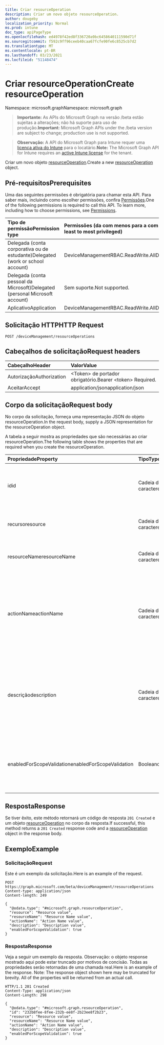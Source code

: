 ```yaml
---
title: Criar resourceOperation
description: Criar um novo objeto resourceOperation.
author: dougeby
localization_priority: Normal
ms.prod: intune
doc_type: apiPageType
ms.openlocfilehash: ed4978f42ed8f336720a9bc6458640111590d71f
ms.sourcegitcommit: f592c9ff96ceeb40caa67fcfe90fe6c8525cb7d2
ms.translationtype: MT
ms.contentlocale: pt-BR
ms.lasthandoff: 03/23/2021
ms.locfileid: "51148474"
---
```

# <a name="create-resourceoperation"></a><span data-ttu-id="cda5d-103">Criar resourceOperation</span><span class="sxs-lookup"><span data-stu-id="cda5d-103">Create resourceOperation</span></span>

<span data-ttu-id="cda5d-104">Namespace: microsoft.graph</span><span class="sxs-lookup"><span data-stu-id="cda5d-104">Namespace: microsoft.graph</span></span>

> <span data-ttu-id="cda5d-105">**Importante:** As APIs do Microsoft Graph na versão /beta estão sujeitas a alterações; não há suporte para uso de produção.</span><span class="sxs-lookup"><span data-stu-id="cda5d-105">**Important:** Microsoft Graph APIs under the /beta version are subject to change; production use is not supported.</span></span>

> <span data-ttu-id="cda5d-106">**Observação:** A API do Microsoft Graph para Intune requer uma [licença ativa do Intune](https://go.microsoft.com/fwlink/?linkid=839381) para o locatário.</span><span class="sxs-lookup"><span data-stu-id="cda5d-106">**Note:** The Microsoft Graph API for Intune requires an [active Intune license](https://go.microsoft.com/fwlink/?linkid=839381) for the tenant.</span></span>

<span data-ttu-id="cda5d-107">Criar um novo objeto [resourceOperation](../resources/intune-rbac-resourceoperation.md).</span><span class="sxs-lookup"><span data-stu-id="cda5d-107">Create a new [resourceOperation](../resources/intune-rbac-resourceoperation.md) object.</span></span>

## <a name="prerequisites"></a><span data-ttu-id="cda5d-108">Pré-requisitos</span><span class="sxs-lookup"><span data-stu-id="cda5d-108">Prerequisites</span></span>
<span data-ttu-id="cda5d-p101">Uma das seguintes permissões é obrigatória para chamar esta API. Para saber mais, incluindo como escolher permissões, confira [Permissões](/graph/permissions-reference).</span><span class="sxs-lookup"><span data-stu-id="cda5d-p101">One of the following permissions is required to call this API. To learn more, including how to choose permissions, see [Permissions](/graph/permissions-reference).</span></span>

|<span data-ttu-id="cda5d-111">Tipo de permissão</span><span class="sxs-lookup"><span data-stu-id="cda5d-111">Permission type</span></span>|<span data-ttu-id="cda5d-112">Permissões (da com menos para a com mais privilégios)</span><span class="sxs-lookup"><span data-stu-id="cda5d-112">Permissions (from least to most privileged)</span></span>|
|:---|:---|
|<span data-ttu-id="cda5d-113">Delegada (conta corporativa ou de estudante)</span><span class="sxs-lookup"><span data-stu-id="cda5d-113">Delegated (work or school account)</span></span>|<span data-ttu-id="cda5d-114">DeviceManagementRBAC.ReadWrite.All</span><span class="sxs-lookup"><span data-stu-id="cda5d-114">DeviceManagementRBAC.ReadWrite.All</span></span>|
|<span data-ttu-id="cda5d-115">Delegada (conta pessoal da Microsoft)</span><span class="sxs-lookup"><span data-stu-id="cda5d-115">Delegated (personal Microsoft account)</span></span>|<span data-ttu-id="cda5d-116">Sem suporte.</span><span class="sxs-lookup"><span data-stu-id="cda5d-116">Not supported.</span></span>|
|<span data-ttu-id="cda5d-117">Aplicativo</span><span class="sxs-lookup"><span data-stu-id="cda5d-117">Application</span></span>|<span data-ttu-id="cda5d-118">DeviceManagementRBAC.ReadWrite.All</span><span class="sxs-lookup"><span data-stu-id="cda5d-118">DeviceManagementRBAC.ReadWrite.All</span></span>|

## <a name="http-request"></a><span data-ttu-id="cda5d-119">Solicitação HTTP</span><span class="sxs-lookup"><span data-stu-id="cda5d-119">HTTP Request</span></span>
<!-- {
  "blockType": "ignored"
}
-->
``` http
POST /deviceManagement/resourceOperations
```

## <a name="request-headers"></a><span data-ttu-id="cda5d-120">Cabeçalhos de solicitação</span><span class="sxs-lookup"><span data-stu-id="cda5d-120">Request headers</span></span>
|<span data-ttu-id="cda5d-121">Cabeçalho</span><span class="sxs-lookup"><span data-stu-id="cda5d-121">Header</span></span>|<span data-ttu-id="cda5d-122">Valor</span><span class="sxs-lookup"><span data-stu-id="cda5d-122">Value</span></span>|
|:---|:---|
|<span data-ttu-id="cda5d-123">Autorização</span><span class="sxs-lookup"><span data-stu-id="cda5d-123">Authorization</span></span>|<span data-ttu-id="cda5d-124">&lt;Token&gt; de portador obrigatório.</span><span class="sxs-lookup"><span data-stu-id="cda5d-124">Bearer &lt;token&gt; Required.</span></span>|
|<span data-ttu-id="cda5d-125">Aceitar</span><span class="sxs-lookup"><span data-stu-id="cda5d-125">Accept</span></span>|<span data-ttu-id="cda5d-126">application/json</span><span class="sxs-lookup"><span data-stu-id="cda5d-126">application/json</span></span>|

## <a name="request-body"></a><span data-ttu-id="cda5d-127">Corpo da solicitação</span><span class="sxs-lookup"><span data-stu-id="cda5d-127">Request body</span></span>
<span data-ttu-id="cda5d-128">No corpo da solicitação, forneça uma representação JSON do objeto resourceOperation.</span><span class="sxs-lookup"><span data-stu-id="cda5d-128">In the request body, supply a JSON representation for the resourceOperation object.</span></span>

<span data-ttu-id="cda5d-129">A tabela a seguir mostra as propriedades que são necessárias ao criar resourceOperation.</span><span class="sxs-lookup"><span data-stu-id="cda5d-129">The following table shows the properties that are required when you create the resourceOperation.</span></span>

|<span data-ttu-id="cda5d-130">Propriedade</span><span class="sxs-lookup"><span data-stu-id="cda5d-130">Property</span></span>|<span data-ttu-id="cda5d-131">Tipo</span><span class="sxs-lookup"><span data-stu-id="cda5d-131">Type</span></span>|<span data-ttu-id="cda5d-132">Descrição</span><span class="sxs-lookup"><span data-stu-id="cda5d-132">Description</span></span>|
|:---|:---|:---|
|<span data-ttu-id="cda5d-133">id</span><span class="sxs-lookup"><span data-stu-id="cda5d-133">id</span></span>|<span data-ttu-id="cda5d-134">Cadeia de caracteres</span><span class="sxs-lookup"><span data-stu-id="cda5d-134">String</span></span>|<span data-ttu-id="cda5d-135">Chave da operação de recurso.</span><span class="sxs-lookup"><span data-stu-id="cda5d-135">Key of the Resource Operation.</span></span> <span data-ttu-id="cda5d-136">Somente leitura, gerada automaticamente.</span><span class="sxs-lookup"><span data-stu-id="cda5d-136">Read-only, automatically generated.</span></span>|
|<span data-ttu-id="cda5d-137">recurso</span><span class="sxs-lookup"><span data-stu-id="cda5d-137">resource</span></span>|<span data-ttu-id="cda5d-138">Cadeia de caracteres</span><span class="sxs-lookup"><span data-stu-id="cda5d-138">String</span></span>|<span data-ttu-id="cda5d-139">Categoria de recurso à qual esta Operação pertence.</span><span class="sxs-lookup"><span data-stu-id="cda5d-139">Resource category to which this Operation belongs.</span></span>|
|<span data-ttu-id="cda5d-140">resourceName</span><span class="sxs-lookup"><span data-stu-id="cda5d-140">resourceName</span></span>|<span data-ttu-id="cda5d-141">Cadeia de caracteres</span><span class="sxs-lookup"><span data-stu-id="cda5d-141">String</span></span>|<span data-ttu-id="cda5d-142">Nome do recurso em que essa operação é executada.</span><span class="sxs-lookup"><span data-stu-id="cda5d-142">Name of the Resource this operation is performed on.</span></span>|
|<span data-ttu-id="cda5d-143">actionName</span><span class="sxs-lookup"><span data-stu-id="cda5d-143">actionName</span></span>|<span data-ttu-id="cda5d-144">Cadeia de caracteres</span><span class="sxs-lookup"><span data-stu-id="cda5d-144">String</span></span>|<span data-ttu-id="cda5d-145">Tipo de ação em que essa operação será executada.</span><span class="sxs-lookup"><span data-stu-id="cda5d-145">Type of action this operation is going to perform.</span></span> <span data-ttu-id="cda5d-146">O actionName deve ser conciso e limitado ao mínimo de palavras possível.</span><span class="sxs-lookup"><span data-stu-id="cda5d-146">The actionName should be concise and limited to as few words as possible.</span></span>|
|<span data-ttu-id="cda5d-147">descrição</span><span class="sxs-lookup"><span data-stu-id="cda5d-147">description</span></span>|<span data-ttu-id="cda5d-148">Cadeia de caracteres</span><span class="sxs-lookup"><span data-stu-id="cda5d-148">String</span></span>|<span data-ttu-id="cda5d-149">Descrição da operação de recurso.</span><span class="sxs-lookup"><span data-stu-id="cda5d-149">Description of the resource operation.</span></span> <span data-ttu-id="cda5d-150">A descrição é usada no texto exibido com o passar o mouse para a operação quando exibida no Portal do Azure.</span><span class="sxs-lookup"><span data-stu-id="cda5d-150">The description is used in mouse-over text for the operation when shown in the Azure Portal.</span></span>|
|<span data-ttu-id="cda5d-151">enabledForScopeValidation</span><span class="sxs-lookup"><span data-stu-id="cda5d-151">enabledForScopeValidation</span></span>|<span data-ttu-id="cda5d-152">Booleano</span><span class="sxs-lookup"><span data-stu-id="cda5d-152">Boolean</span></span>|<span data-ttu-id="cda5d-153">Determina se a Permissão é validada para Escopos definidos por Atribuição de Função.</span><span class="sxs-lookup"><span data-stu-id="cda5d-153">Determines whether the Permission is validated for Scopes defined per Role Assignment.</span></span>|



## <a name="response"></a><span data-ttu-id="cda5d-154">Resposta</span><span class="sxs-lookup"><span data-stu-id="cda5d-154">Response</span></span>
<span data-ttu-id="cda5d-155">Se tiver êxito, este método retornará um código de resposta `201 Created` e um objeto [resourceOperation](../resources/intune-rbac-resourceoperation.md) no corpo da resposta.</span><span class="sxs-lookup"><span data-stu-id="cda5d-155">If successful, this method returns a `201 Created` response code and a [resourceOperation](../resources/intune-rbac-resourceoperation.md) object in the response body.</span></span>

## <a name="example"></a><span data-ttu-id="cda5d-156">Exemplo</span><span class="sxs-lookup"><span data-stu-id="cda5d-156">Example</span></span>

### <a name="request"></a><span data-ttu-id="cda5d-157">Solicitação</span><span class="sxs-lookup"><span data-stu-id="cda5d-157">Request</span></span>
<span data-ttu-id="cda5d-158">Este é um exemplo da solicitação.</span><span class="sxs-lookup"><span data-stu-id="cda5d-158">Here is an example of the request.</span></span>
``` http
POST https://graph.microsoft.com/beta/deviceManagement/resourceOperations
Content-type: application/json
Content-length: 249

{
  "@odata.type": "#microsoft.graph.resourceOperation",
  "resource": "Resource value",
  "resourceName": "Resource Name value",
  "actionName": "Action Name value",
  "description": "Description value",
  "enabledForScopeValidation": true
}
```

### <a name="response"></a><span data-ttu-id="cda5d-159">Resposta</span><span class="sxs-lookup"><span data-stu-id="cda5d-159">Response</span></span>
<span data-ttu-id="cda5d-p105">Veja a seguir um exemplo da resposta. Observação: o objeto response mostrado aqui pode estar truncado por motivos de concisão. Todas as propriedades serão retornadas de uma chamada real.</span><span class="sxs-lookup"><span data-stu-id="cda5d-p105">Here is an example of the response. Note: The response object shown here may be truncated for brevity. All of the properties will be returned from an actual call.</span></span>
``` http
HTTP/1.1 201 Created
Content-Type: application/json
Content-Length: 298

{
  "@odata.type": "#microsoft.graph.resourceOperation",
  "id": "232b8fee-8fee-232b-ee8f-2b23ee8f2b23",
  "resource": "Resource value",
  "resourceName": "Resource Name value",
  "actionName": "Action Name value",
  "description": "Description value",
  "enabledForScopeValidation": true
}
```




